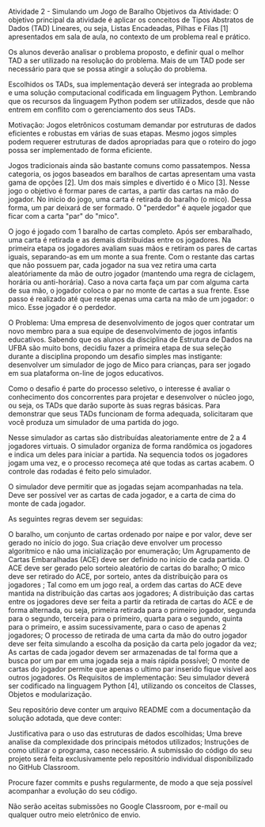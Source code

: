 Atividade 2 - Simulando um Jogo de Baralho
Objetivos da Atividade:
O objetivo principal da atividade é aplicar os conceitos de Tipos Abstratos de Dados (TAD) Lineares, ou seja, Listas Encadeadas, Pilhas e Filas [1] apresentados em sala de aula, no contexto de um problema real e prático.

Os alunos deverão analisar o problema proposto, e definir qual o melhor TAD a ser utilizado na resolução do problema. Mais de um TAD pode ser necessário para que se possa atingir a solução do problema.

Escolhidos os TADs, sua implementação deverá ser integrada ao problema e uma solução computacional codificada em linguagem Python. Lembrando que os recursos da linguagem Python podem ser utilizados, desde que não entrem em conflito com o gerenciamento dos seus TADs.

Motivação:
Jogos eletrônicos costumam demandar por estruturas de dados eficientes e robustas em várias de suas etapas. Mesmo jogos simples podem requerer estruturas de dados apropriadas para que o roteiro do jogo possa ser implementado de forma eficiente.

Jogos tradicionais ainda são bastante comuns como passatempos. Nessa categoria, os jogos baseados em baralhos de cartas apresentam uma vasta gama de opções [2]. Um dos mais simples e divertido é o Mico [3]. Nesse jogo o objetivo é formar pares de cartas, a partir das cartas na mão do jogador. No inicio do jogo, uma carta é retirada do baralho (o mico). Dessa forma, um par deixará de ser formado. O "perdedor" é aquele jogador que ficar com a carta "par" do "mico".

O jogo é jogado com 1 baralho de cartas completo. Após ser embaralhado, uma carta é retirada e as demais distribuidas entre os jogadores. Na primeira etapa os jogadores avaliam suas mãos e retiram os pares de cartas iguais, separando-as em um monte a sua frente. Com o restante das cartas que não possuem par, cada jogador na sua vez retira uma carta aleatóriamente da mão de outro jogador (mantendo uma regra de ciclagem, horária ou anti-horária). Caso a nova carta faça um par com alguma carta de sua mão, o jogador coloca o par no monte de cartas a sua frente. Esse passo é realizado até que reste apenas uma carta na mão de um jogador: o mico. Esse jogador é o perdedor.

O Problema:
Uma empresa de desenvolvimento de jogos quer contratar um novo membro para a sua equipe de desenvolvimento de jogos infantis educativos. Sabendo que os alunos da disciplina de Estrutura de Dados na UFBA são muito bons, decidiu fazer a primeira etapa de sua seleção durante a disciplina propondo um desafio simples mas instigante: desenvolver um simulador de jogo de Mico para crianças, para ser jogado em sua plataforma on-line de jogos educativos.

Como o desafio é parte do processo seletivo, o interesse é avaliar o conhecimento dos concorrentes para projetar e desenvolver o núcleo jogo, ou seja, os TADs que darão suporte às suas regras básicas. Para demonstrar que seus TADs funcionam de forma adequada, solicitaram que você produza um simulador de uma partida do jogo.

Nesse simulador as cartas são distribuídas aleatoriamente entre de 2 a 4 jogadores virtuais. O simulador organiza de forma randômica os jogadores e indica um deles para iniciar a partida. Na sequencia todos os jogadores jogam uma vez, e o processo recomeça até que todas as cartas acabem. O controle das rodadas é feito pelo simulador.

O simulador deve permitir que as jogadas sejam acompanhadas na tela. Deve ser possível ver as cartas de cada jogador, e a carta de cima do monte de cada jogador.

As seguintes regras devem ser seguidas:

O baralho, um conjunto de cartas ordenado por naipe e por valor, deve ser gerado no início do jogo. Sua criação deve envolver um processo algoritmico e não uma inicialização por enumeração;
Um Agrupamento de Cartas Embaralhadas (ACE) deve ser definido no início de cada partida. O ACE deve ser gerado pelo sorteio aleatório de cartas do baralho;
O mico deve ser retirado do ACE, por sorteio, antes da distribuição para os jogadores ;
Tal como em um jogo real, a ordem das cartas do ACE deve mantida na distribuição das cartas aos jogadores;
A distribuição das cartas entre os jogadores deve ser feita a partir da retirada de cartas do ACE e de forma alternada, ou seja, primeira retirada para o primeiro jogador, segunda para o segundo, terceira para o primeiro, quarta para o segundo, quinta para o primeiro, e assim sucessivamente, para o caso de apenas 2 jogadores;
O processo de retirada de uma carta da mão do outro jogador deve ser feita simulando a escolha da posição da carta pelo jogador da vez;
As cartas de cada jogador devem ser armazenadas de tal forma que a busca por um par em uma jogada seja a mais rápida possível;
O monte de cartas do jogador permite que apenas o ultimo par inserido fique visível aos outros jogadores.
Os Requisitos de implementação:
Seu simulador deverá ser codificado na linguagem Python [4], utilizando os conceitos de Classes, Objetos e modularização.

Seu repositório deve conter um arquivo README com a documentação da solução adotada, que deve conter:

Justificativa para o uso das estruturas de dados escolhidas;
Uma breve analise da complexidade dos principais métodos utilizados;
Instruções de como utilizar o programa, caso necessário.
A submissão do código do seu projeto será feita exclusivamente pelo repositório individual disponibilizado no GitHub Classroom.

Procure fazer commits e pushs regularmente, de modo a que seja possível acompanhar a evolução do seu código.

Não serão aceitas submissões no Google Classroom, por e-mail ou qualquer outro meio eletrônico de envio.